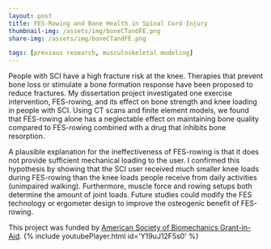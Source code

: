 ```yaml
---
layout: post
title: FES-Rowing and Bone Health in Spinal Cord Injury
thumbnail-img: /assets/img/boneCTandFE.png
share-img: /assets/img/boneCTandFE.png

tags: [previous research, musculoskeletal modeling]
---
```



People with SCI have a high fracture risk at the knee. Therapies that prevent bone loss or stimulate a bone formation response have been proposed to reduce fractures.
My dissertation project investigated one exercise intervention, FES-rowing, and its effect on bone strength and knee loading in people with SCI.
Using CT scans and finite element models, we found that FES-rowing alone has a neglectable effect on maintaining bone quality 
compared to FES-rowing combined with a drug that inhibits bone resorption.

A plausible explanation for the ineffectiveness of FES-rowing is that it does not provide sufficient mechanical loading to the user.
I confirmed this hypothesis by showing that the SCI user received much smaller knee loads during FES-rowing than the knee loads people receive from daily activities (unimpaired walking).
Furthermore, muscle force and rowing setups both determine the amount of joint loads. Future studies could modify the FES technology or ergometer design to improve the osteogenic benefit of FES-rowing.

This project was funded by [American Society of Biomechanics Grant-in-Aid](https://asbweb.membershiptoolkit.com/awards).
{% include youtubePlayer.html id='Y19uJ12F5s0' %}